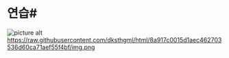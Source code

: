 # 연습#

![picture alt](http://via.placeholder.com/200x150 "Title is optional")
https://raw.githubusercontent.com/dksthgml/html/8a917c0015d1aec462703536d60ca71aef55f4bf/img.png